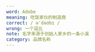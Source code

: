 ```yaml
---
word: Adobe
meaning: 吃饭家伙的制造商
correct: / ə'dəʊbɪ /
wrong: 一个逗比
note: 名字来源于创始人家乡的一条小溪
category: 品牌名称
---
```

